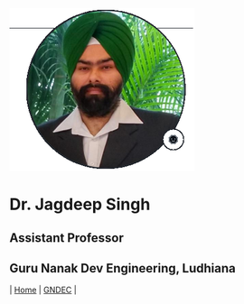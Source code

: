 ![x](Images/Untitled.png)
# Dr. Jagdeep Singh
## Assistant Professor
## Guru Nanak Dev Engineering, Ludhiana

| [Home](Home.md) | [GNDEC](https://www.gndec.ac.in/) |

